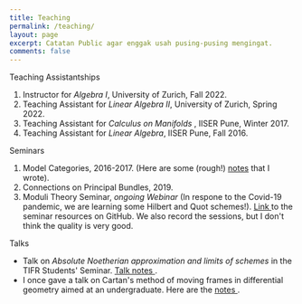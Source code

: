 ```yaml
---
title: Teaching
permalink: /teaching/
layout: page
excerpt: Catatan Public agar enggak usah pusing-pusing mengingat.
comments: false
---
```


<p>Teaching Assistantships</p>

1. Instructor for <i> Algebra I</i>, University of Zurich, Fall 2022.
1. Teaching Assistant for <i> Linear Algebra II</i>, University of Zurich, Spring 2022.
1. Teaching Assistant for <i>Calculus on Manifolds </i>, IISER Pune, Winter 2017.
1. Teaching Assistant for <i>Linear Algebra</i>, IISER Pune, Fall 2016.


<p>Seminars</p>


1. Model Categories, 2016-2017. (Here are some (rough!) <a href="/assets/notes/Model Categories.pdf" target="_blank">notes</a> that I wrote).
1. Connections on Principal Bundles, 2019.
1. Moduli Theory Seminar, <i>ongoing Webinar</i> (In respone to the Covid-19 pandemic, we are learning some Hilbert and Quot schemes!). <a href="https://github.com/shambhavopaya/moduli-iiserp" target="_blank"> Link </a> to the seminar resources on GitHub. We also record the sessions, but I don't think the quality is very good.



Talks
* Talk on <i>Absolute Noetherian approximation and limits of schemes</i> in the TIFR Students' Seminar. <a href="/assets/notes/approximations.article.pdf" target="_blank"> Talk notes </a>.
* I once gave a talk on Cartan's method of moving frames in differential geometry aimed at an undergraduate. Here are the <a href="/assets/notes/EGOF.pdf" target="_blank"> notes </a>.

